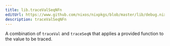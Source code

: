 ```yaml
---
title: lib.traceValSeqNFn
editUrl: https://www.github.com/nixos/nixpkgs/blob/master/lib/debug.nix#L184C5
description: traceValSeqNFn
---
```


A combination of `traceVal` and `traceSeqN` that applies a
provided function to the value to be traced.
